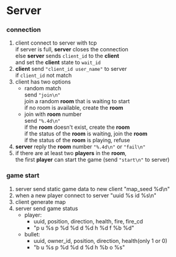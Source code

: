 # Server
### connection
1. client connect to server with tcp\
if server is full, **server** closes the connection\
else **server** sends ```client_id``` to the **client**\
and set the **client** state to ```wait_id```
2. **client** send ```"client_id user_name"``` to server\
if ```client_id``` not match
3. client has two options
    - random match\
        send ```"join\n"```\
        join a random **room** that is waiting to start\
        if no room is available, create the **room**
    - join with **room** number\
        send ```"%.4d\n"```\
        if the **room** doesn't exist, create the **room**\
        if the status of the **room** is waiting, join the **room**\
        if the status of the **room** is playing, refuse
4. **server** reply the **room** number ```"%.4d\n"``` or ```"fail\n"```
5. if there are at least two **players** in the **room**,\
the first **player** can start the game (send ```"start\n"``` to server)

### game start
1. server send static game data to new client
"map_seed %d\n"
2. when a new player connect to server
"uuid %s id %s\n"
3. client generate map
4. server send game status
    - player:
        - uuid, position, direction, health, fire, fire_cd
        - "p u %s p %d %d d %d h %d f %b %d"
    - bullet: 
        - uuid, owner_id, position, direction, health(only 1 or 0)
        - "b u %s p %d %d d %d h %b o %s"
